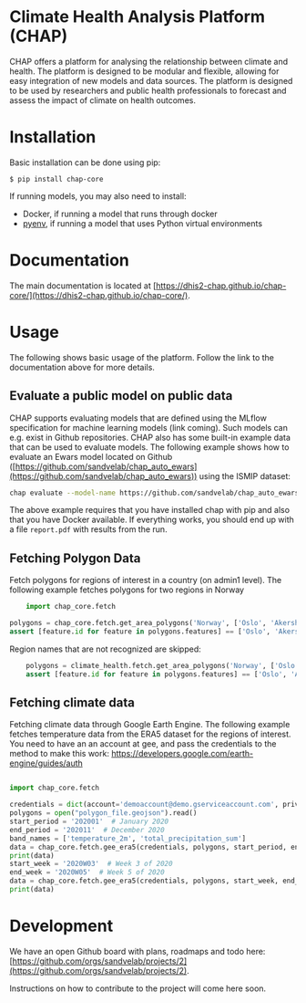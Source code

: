 # Climate Health Analysis Platform (CHAP)
CHAP offers a platform for analysing the relationship between climate and health. The platform is designed to be modular and flexible, allowing for easy integration of new models and data sources. The platform is designed to be used by researchers and public health professionals to forecast and assess the impact of climate on health outcomes.

# Installation

Basic installation can be done using pip:

    $ pip install chap-core

If running models, you may also need to install:

- Docker, if running a model that runs through docker
- [pyenv](https://github.com/pyenv/pyenv?tab=readme-ov-file#installation), if running a model that uses Python virtual environments

# Documentation

The main documentation is located at [https://dhis2-chap.github.io/chap-core/](https://dhis2-chap.github.io/chap-core/).

# Usage

The following shows basic usage of the platform. Follow the link to the documentation above for more details.

## Evaluate a public model on public data
CHAP supports evaluating models that are defined using the MLflow specification for machine learning models (link coming). Such models can e.g. exist in Github repositories. CHAP also has some built-in example data that can be used to evaluate models. The following example shows how to evaluate an Ewars model located on Github ([https://github.com/sandvelab/chap_auto_ewars](https://github.com/sandvelab/chap_auto_ewars))  using the ISMIP dataset:


```bash
chap evaluate --model-name https://github.com/sandvelab/chap_auto_ewars --dataset-name ISIMIP_dengue_harmonized --dataset-country brazil
```

The above example requires that you have installed chap with pip and also that you have Docker available. If everything works, you should end up with a file `report.pdf` with results from the run.


## Fetching Polygon Data
Fetch polygons for regions of interest in a country (on admin1 level). The following example fetches polygons for two regions in Norway

```python
    import chap_core.fetch

polygons = chap_core.fetch.get_area_polygons('Norway', ['Oslo', 'Akershus'])
assert [feature.id for feature in polygons.features] == ['Oslo', 'Akershus']
```
Region names that are not recognized are skipped:

```python
    polygons = climate_health.fetch.get_area_polygons('Norway', ['Oslo', 'Akershus', 'Unknown'])
    assert [feature.id for feature in polygons.features] == ['Oslo', 'Akershus']
```

## Fetching climate data
Fetching climate data through Google Earth Engine. The following example fetches temperature data from the ERA5 dataset for the regions of interest. You need to have an an account at gee, and pass the credentials to the method to make this work: https://developers.google.com/earth-engine/guides/auth

```python

import chap_core.fetch

credentials = dict(account='demoaccount@demo.gserviceaccount.com', private_key='private_key')
polygons = open("polygon_file.geojson").read()
start_period = '202001'  # January 2020
end_period = '202011'  # December 2020
band_names = ['temperature_2m', 'total_precipitation_sum']
data = chap_core.fetch.gee_era5(credentials, polygons, start_period, end_period, band_names)
print(data)
start_week = '2020W03'  # Week 3 of 2020
end_week = '2020W05'  # Week 5 of 2020
data = chap_core.fetch.gee_era5(credentials, polygons, start_week, end_week, band_names)
print(data)
```


# Development
We have an open Github board with plans, roadmaps and todo here: [https://github.com/orgs/sandvelab/projects/2](https://github.com/orgs/sandvelab/projects/2).

Instructions on how to contribute to the project will come here soon.
